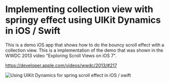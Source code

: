 # Implementing collection view with springy effect using UIKit Dynamics in iOS / Swift

This is a demo iOS app that shows how to do the bouncy scroll effect with a collection view. This is a implementation of the demo that was shown in the WWDC 2013 video "Exploring Scroll Views on iOS 7".

https://developer.apple.com/videos/wwdc/2013/#217

<img src='https://raw.githubusercontent.com/marketplacer/SpringyScrollView/master/Graphics/DynamicSpringyScroll_iOS_swift.gif' alt='Using UIKit Dynamics for spring scroll effect in iOS / swift'>

